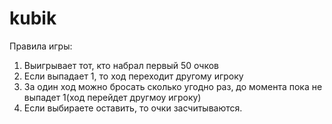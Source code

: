 # kubik
Правила игры:
1. Выигрывает тот, кто набрал первый 50 очков
2. Если выпадает 1, то ход переходит другому игроку
3. За один ход можно бросать сколько угодно раз, до момента пока не выпадет 1(ход перейдет другмоу игроку)
4. Если выбираете оставить, то очки засчитываются.
